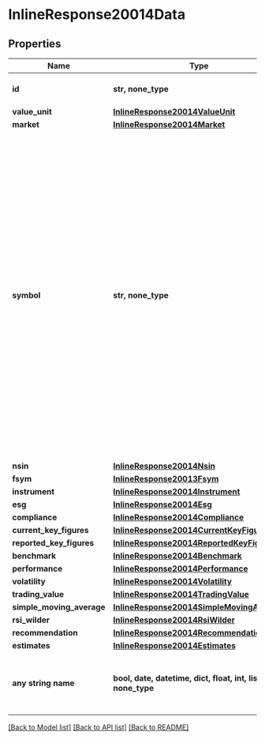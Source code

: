 # InlineResponse20014Data


## Properties
Name | Type | Description | Notes
------------ | ------------- | ------------- | -------------
**id** | **str, none_type** | Identifier of the notation. | [optional] 
**value_unit** | [**InlineResponse20014ValueUnit**](InlineResponse20014ValueUnit.md) |  | [optional] 
**market** | [**InlineResponse20014Market**](InlineResponse20014Market.md) |  | [optional] 
**symbol** | **str, none_type** | The symbol of the notation. It is a market-specific code to identify the notation. Which characters can be part of a symbol depends on the market. If a market does not define a proprietary symbol, but uses a different identifier (for example, the ISIN or the WKN) to identify instruments, no symbol will be set for the notations of that market. | [optional] 
**nsin** | [**InlineResponse20014Nsin**](InlineResponse20014Nsin.md) |  | [optional] 
**fsym** | [**InlineResponse20013Fsym**](InlineResponse20013Fsym.md) |  | [optional] 
**instrument** | [**InlineResponse20014Instrument**](InlineResponse20014Instrument.md) |  | [optional] 
**esg** | [**InlineResponse20014Esg**](InlineResponse20014Esg.md) |  | [optional] 
**compliance** | [**InlineResponse20014Compliance**](InlineResponse20014Compliance.md) |  | [optional] 
**current_key_figures** | [**InlineResponse20014CurrentKeyFigures**](InlineResponse20014CurrentKeyFigures.md) |  | [optional] 
**reported_key_figures** | [**InlineResponse20014ReportedKeyFigures**](InlineResponse20014ReportedKeyFigures.md) |  | [optional] 
**benchmark** | [**InlineResponse20014Benchmark**](InlineResponse20014Benchmark.md) |  | [optional] 
**performance** | [**InlineResponse20014Performance**](InlineResponse20014Performance.md) |  | [optional] 
**volatility** | [**InlineResponse20014Volatility**](InlineResponse20014Volatility.md) |  | [optional] 
**trading_value** | [**InlineResponse20014TradingValue**](InlineResponse20014TradingValue.md) |  | [optional] 
**simple_moving_average** | [**InlineResponse20014SimpleMovingAverage**](InlineResponse20014SimpleMovingAverage.md) |  | [optional] 
**rsi_wilder** | [**InlineResponse20014RsiWilder**](InlineResponse20014RsiWilder.md) |  | [optional] 
**recommendation** | [**InlineResponse20014Recommendation**](InlineResponse20014Recommendation.md) |  | [optional] 
**estimates** | [**InlineResponse20014Estimates**](InlineResponse20014Estimates.md) |  | [optional] 
**any string name** | **bool, date, datetime, dict, float, int, list, str, none_type** | any string name can be used but the value must be the correct type | [optional]

[[Back to Model list]](../README.md#documentation-for-models) [[Back to API list]](../README.md#documentation-for-api-endpoints) [[Back to README]](../README.md)


